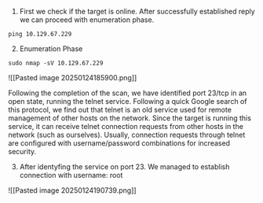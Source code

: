 
1. First we check if the target is online. After successfully established reply we can proceed with enumeration phase.


```
ping 10.129.67.229

```


2. Enumeration Phase

```
sudo nmap -sV 10.129.67.229  
```

![[Pasted image 20250124185900.png]]

Following the completion of the scan, we have identified port 23/tcp in an open state, running the telnet service. Following a quick Google search of this protocol, we find out that telnet is an old service used for remote management of other hosts on the network. Since the target is running this service, it can receive telnet connection requests from other hosts in the network (such as ourselves). Usually, connection requests through telnet are configured with username/password combinations for increased security.


3.  After identyfing the service on port 23. We managed to establish connection with username: root 

![[Pasted image 20250124190739.png]]